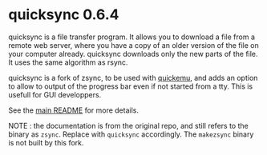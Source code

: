 quicksync 0.6.4
===============

quicksync is a file transfer program. It allows you to download a file from a
remote web server, where you have a copy of an older version of the file on
your computer already. quicksync downloads only the new parts of the file. It
uses the same algorithm as rsync.

quicksync is a fork of zsync, to be used with [quickemu](https://github.com/wimpysworld/quickemu), and adds
an option to allow to output of the progress bar even if not started from a tty.
This is usefull for GUI developpers.

See the [main README](c/README) for more details.

NOTE : the documentation is from the original repo, and still refers to the binary
as `zsync`. Replace with `quicksync` accordingly. The `makezsync` binary is not built
by this fork.
